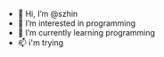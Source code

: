 - 👋 Hi, I’m @szhin 
- 👀 I’m interested in programming
- 🌱 I’m currently learning programming
- 📫 i'm trying
